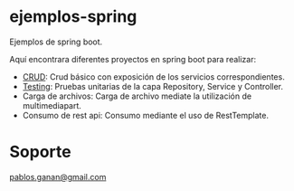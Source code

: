 # ejemplos-spring
Ejemplos de spring boot. 

Aquí encontrara diferentes proyectos en spring boot para realizar: 
* <a href="https://github.com/pgananc/ejemplos-spring/tree/main/crud-sample">CRUD</a>: Crud básico con exposición de los servicios correspondientes.
* <a href="https://github.com/pgananc/ejemplos-spring/tree/main/tests-service/">Testing</a>: Pruebas unitarias de la capa Repository, Service y Controller.
* Carga de archivos: Carga de archivo mediate la utilización de multimediapart.
* Consumo de rest api: Consumo mediante el uso de RestTemplate.

# Soporte
pablos.ganan@gmail.com


